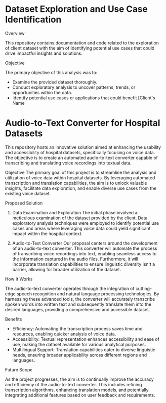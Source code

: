 # Dataset Exploration and Use Case Identification

Overview

This repository contains documentation and code related to the exploration of client dataset with the aim of identifying potential use cases that could drive impactful insights and solutions.

Objective

The primary objective of this analysis was to:
- Examine the provided dataset thoroughly.
- Conduct exploratory analysis to uncover patterns, trends, or opportunities within the data.
- Identify potential use cases or applications that could benefit [Client's Name


# Audio-to-Text Converter for Hospital Datasets
This repository hosts an innovative solution aimed at enhancing the usability and accessibility of hospital datasets, specifically focusing on voice data. The objective is to create an automated audio-to-text converter capable of transcribing and translating voice recordings into textual data.

Objective
The primary goal of this project is to streamline the analysis and utilization of voice data within hospital datasets. By leveraging automated transcription and translation capabilities, the aim is to unlock valuable insights, facilitate data exploration, and enable diverse use cases from the existing voice dataset.

Proposed Solution
1. Data Examination and Exploration
The initial phase involved a meticulous examination of the dataset provided by the client. Data exploratory analysis techniques were employed to identify potential use cases and areas where leveraging voice data could yield significant impact within the hospital context.

2. Audio-to-Text Converter
Our proposal centers around the development of an audio-to-text converter. This converter will automate the process of transcribing voice recordings into text, enabling seamless access to the information captured in the audio files. Furthermore, it will incorporate translation capabilities to ensure linguistic diversity isn't a barrier, allowing for broader utilization of the dataset.

How It Works

The audio-to-text converter operates through the integration of cutting-edge speech recognition and natural language processing technologies. By harnessing these advanced tools, the converter will accurately transcribe spoken words into written text and subsequently translate them into the desired languages, providing a comprehensive and accessible dataset.

Benefits

- Efficiency: Automating the transcription process saves time and resources, enabling quicker analysis of voice data.
- Accessibility: Textual representation enhances accessibility and ease of use, making the dataset available for various analytical purposes.
- Multilingual Support: Translation capabilities cater to diverse linguistic needs, ensuring broader applicability across different regions and languages.

Future Scope

As the project progresses, the aim is to continually improve the accuracy and efficiency of the audio-to-text converter. This includes refining transcription algorithms, enhancing translation models, and potentially integrating additional features based on user feedback and requirements.
